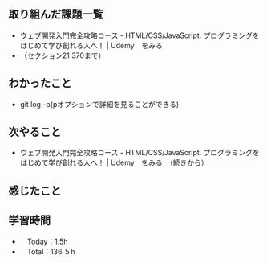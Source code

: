 ## 取り組んだ課題一覧
- ウェブ開発入門完全攻略コース - HTML/CSS/JavaScript. プログラミングをはじめて学び創れる人へ！ | Udemy　をみる
- （セクション21 370まで）

## わかったこと
- git log -p(pオプションで詳細を見ることができる)
    
## 次やること
- ウェブ開発入門完全攻略コース - HTML/CSS/JavaScript. プログラミングをはじめて学び創れる人へ！ | Udemy　をみる　（続きから）

## 感じたこと

## 学習時間
- 　Today：1.5h
- 　Total：136.５h
